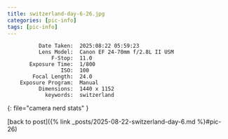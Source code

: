 ```yaml
---
title: switzerland-day-6-26.jpg
categories: [pic-info]
tags: [pic-info]
---
```


```text
          Date Taken:  2025:08:22 05:59:23
          Lens Model:  Canon EF 24-70mm f/2.8L II USM
              F-Stop:  11.0
       Exposure Time:  1/800
                 ISO:  100
        Focal Length:  24.0
    Exposure Program:  Manual
          Dimensions:  1440 x 1152
            keywords:  switzerland
```
{: file="camera nerd stats" }

[back to post]({% link _posts/2025-08-22-switzerland-day-6.md %}#pic-26)